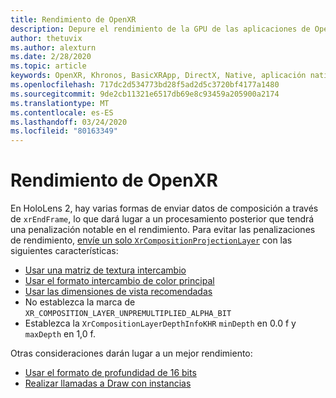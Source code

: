 ```yaml
---
title: Rendimiento de OpenXR
description: Depure el rendimiento de la GPU de las aplicaciones de OpenXR.
author: thetuvix
ms.author: alexturn
ms.date: 2/28/2020
ms.topic: article
keywords: OpenXR, Khronos, BasicXRApp, DirectX, Native, aplicación nativa, motor personalizado, middleware, rendimiento, optimización, depuración de GPU, RenderDoc, PIX
ms.openlocfilehash: 717dc2d534773bd28f5ad2d5c3720bf4177a1480
ms.sourcegitcommit: 9de2cb11321e6517db69e8c93459a205900a2174
ms.translationtype: MT
ms.contentlocale: es-ES
ms.lasthandoff: 03/24/2020
ms.locfileid: "80163349"
---
```

# <a name="openxr-performance"></a>Rendimiento de OpenXR

En HoloLens 2, hay varias formas de enviar datos de composición a través de `xrEndFrame`, lo que dará lugar a un procesamiento posterior que tendrá una penalización notable en el rendimiento.
Para evitar las penalizaciones de rendimiento, [envíe un solo `XrCompositionProjectionLayer`](openxr-best-practices.md#use-a-single-projection-layer) con las siguientes características:
* [Usar una matriz de textura intercambio](openxr-best-practices.md#render-with-texture-array-and-vprt)
* [Usar el formato intercambio de color principal](openxr-best-practices.md#select-a-swapchain-format)
* [Usar las dimensiones de vista recomendadas](openxr-best-practices.md#render-with-recommended-rendering-parameters-and-frame-timing)
* No establezca la marca de `XR_COMPOSITION_LAYER_UNPREMULTIPLIED_ALPHA_BIT`
* Establezca la `XrCompositionLayerDepthInfoKHR` `minDepth` en 0.0 f y `maxDepth` en 1,0 f.

Otras consideraciones darán lugar a un mejor rendimiento:
* [Usar el formato de profundidad de 16 bits](openxr-best-practices.md#choose-a-reasonable-depth-range)
* [Realizar llamadas a Draw con instancias](openxr-best-practices.md#render-with-texture-array-and-vprt)
